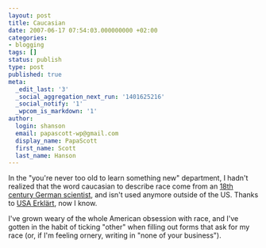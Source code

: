 ```yaml
---
layout: post
title: Caucasian
date: 2007-06-17 07:54:03.000000000 +02:00
categories:
- blogging
tags: []
status: publish
type: post
published: true
meta:
  _edit_last: '3'
  _social_aggregation_next_run: '1401625216'
  _social_notify: '1'
  _wpcom_is_markdown: '1'
author:
  login: shanson
  email: papascott-wp@gmail.com
  display_name: PapaScott
  first_name: Scott
  last_name: Hanson
---
```

<p>In the "you're never too old to learn something new" department, I hadn't realized that the word caucasian to describe race come from an <a href="http://www.english.upenn.edu/Projects/knarf/People/blumen.html">18th century German scientist</a>, and isn't used anymore outside of the US. Thanks to <a href="http://usaerklaert.wordpress.com/2007/06/11/kurz-erklart-wo-kommen-die-ganzen-kaukasier-her/">USA Erklärt</a>, now I know.</p>
<p>I've grown weary of the whole American obsession with race, and I've gotten in the habit of ticking "other" when filling out forms that ask for my race (or, if I'm feeling ornery, writing in "none of your business").</p>

